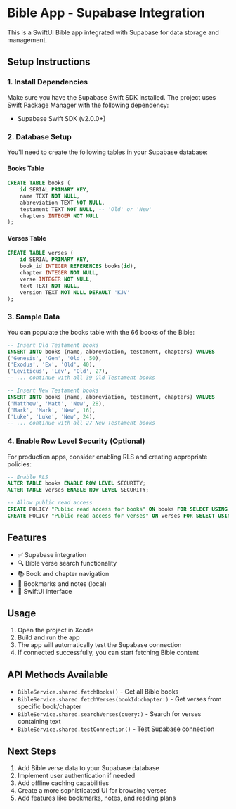 # Bible App - Supabase Integration

This is a SwiftUI Bible app integrated with Supabase for data storage and management.

## Setup Instructions

### 1. Install Dependencies
Make sure you have the Supabase Swift SDK installed. The project uses Swift Package Manager with the following dependency:
- Supabase Swift SDK (v2.0.0+)

### 2. Database Setup
You'll need to create the following tables in your Supabase database:

#### Books Table
```sql
CREATE TABLE books (
    id SERIAL PRIMARY KEY,
    name TEXT NOT NULL,
    abbreviation TEXT NOT NULL,
    testament TEXT NOT NULL, -- 'Old' or 'New'
    chapters INTEGER NOT NULL
);
```

#### Verses Table
```sql
CREATE TABLE verses (
    id SERIAL PRIMARY KEY,
    book_id INTEGER REFERENCES books(id),
    chapter INTEGER NOT NULL,
    verse INTEGER NOT NULL,
    text TEXT NOT NULL,
    version TEXT NOT NULL DEFAULT 'KJV'
);
```

### 3. Sample Data
You can populate the books table with the 66 books of the Bible:

```sql
-- Insert Old Testament books
INSERT INTO books (name, abbreviation, testament, chapters) VALUES
('Genesis', 'Gen', 'Old', 50),
('Exodus', 'Ex', 'Old', 40),
('Leviticus', 'Lev', 'Old', 27),
-- ... continue with all 39 Old Testament books

-- Insert New Testament books
INSERT INTO books (name, abbreviation, testament, chapters) VALUES
('Matthew', 'Matt', 'New', 28),
('Mark', 'Mark', 'New', 16),
('Luke', 'Luke', 'New', 24),
-- ... continue with all 27 New Testament books
```

### 4. Enable Row Level Security (Optional)
For production apps, consider enabling RLS and creating appropriate policies:

```sql
-- Enable RLS
ALTER TABLE books ENABLE ROW LEVEL SECURITY;
ALTER TABLE verses ENABLE ROW LEVEL SECURITY;

-- Allow public read access
CREATE POLICY "Public read access for books" ON books FOR SELECT USING (true);
CREATE POLICY "Public read access for verses" ON verses FOR SELECT USING (true);
```

## Features

- ✅ Supabase integration
- 🔍 Bible verse search functionality
- 📚 Book and chapter navigation
- 🧷 Bookmarks and notes (local)
- 📱 SwiftUI interface

## Usage

1. Open the project in Xcode
2. Build and run the app
3. The app will automatically test the Supabase connection
4. If connected successfully, you can start fetching Bible content

## API Methods Available

- `BibleService.shared.fetchBooks()` - Get all Bible books
- `BibleService.shared.fetchVerses(bookId:chapter:)` - Get verses from specific book/chapter
- `BibleService.shared.searchVerses(query:)` - Search for verses containing text
- `BibleService.shared.testConnection()` - Test Supabase connection

## Next Steps

1. Add Bible verse data to your Supabase database
2. Implement user authentication if needed
3. Add offline caching capabilities
4. Create a more sophisticated UI for browsing verses
5. Add features like bookmarks, notes, and reading plans
